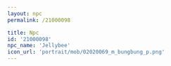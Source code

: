 ```yaml
---
layout: npc
permalink: /21000098

title: Npc
id: '21000098'
npc_name: 'Jellybee'
icon_url: 'portrait/mob/02020069_m_bungbung_p.png'
---
```

